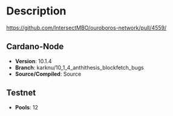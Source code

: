 # Description

https://github.com/IntersectMBO/ouroboros-network/pull/4559/

## Cardano-Node

- **Version**: 10.1.4
- **Branch**: karknu/10_1_4_anthithesis_blockfetch_bugs
- **Source/Compiled**: Source

## Testnet

- **Pools**: 12
